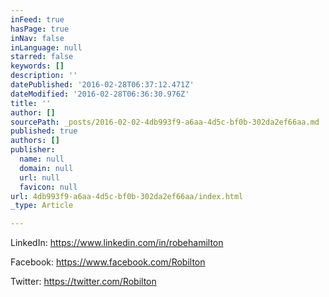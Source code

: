 ```yaml
---
inFeed: true
hasPage: true
inNav: false
inLanguage: null
starred: false
keywords: []
description: ''
datePublished: '2016-02-28T06:37:12.471Z'
dateModified: '2016-02-28T06:36:30.976Z'
title: ''
author: []
sourcePath: _posts/2016-02-02-4db993f9-a6aa-4d5c-bf0b-302da2ef66aa.md
published: true
authors: []
publisher:
  name: null
  domain: null
  url: null
  favicon: null
url: 4db993f9-a6aa-4d5c-bf0b-302da2ef66aa/index.html
_type: Article

---
```

LinkedIn: https://www.linkedin.com/in/robehamilton

Facebook: https://www.facebook.com/Robilton

Twitter: https://twitter.com/Robilton